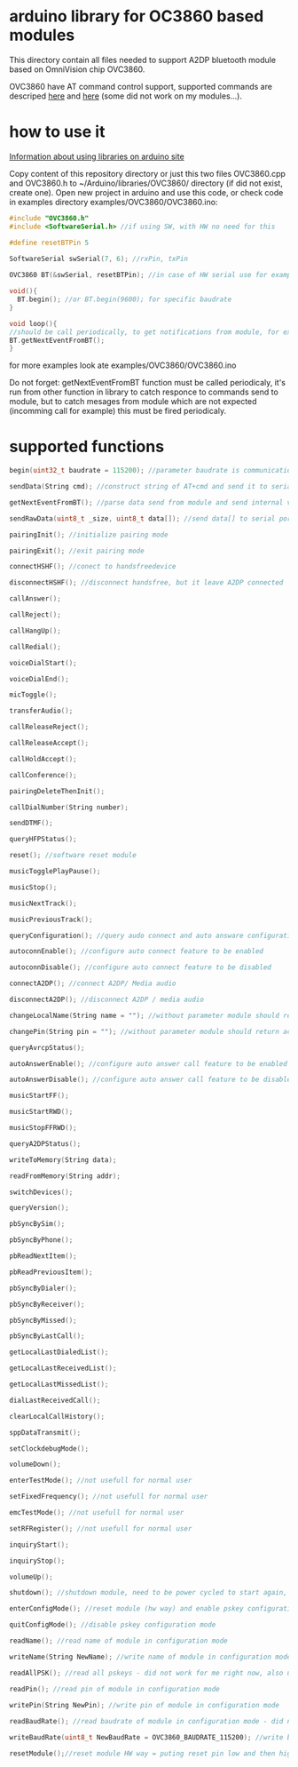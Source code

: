 # arduino library for OC3860 based modules

This directory contain all files needed to support A2DP bluetooth module based on OmniVision chip OVC3860.

OVC3860 have AT command control support, supported commands are descriped <a href="https://github.com/tomaskovacik/kicad-library/blob/master/library/datasheet/OVC3860_based_modules/BLK-MD-SPK-B_AT_Command_set_original.pdf">here</a> and <a href="https://github.com/tomaskovacik/kicad-library/blob/master/library/datasheet/OVC3860_based_modules/OVC3860_AT_Command_Application_Notes.pdf">here</a> (some did not work on my modules...).

# how to use it

<a href="https://www.arduino.cc/en/Guide/Libraries">Information about using libraries on arduino site</a>

Copy content of this repository directory or just this two files OVC3860.cpp and OVC3860.h to ~/Arduino/libraries/OVC3860/ directory (if did not exist, create one). Open new project in arduino and use this code, or check code in examples directory examples/OVC3860/OVC3860.ino:

```c
#include "OVC3860.h"
#include <SoftwareSerial.h> //if using SW, with HW no need for this

#define resetBTPin 5
 
SoftwareSerial swSerial(7, 6); //rxPin, txPin

OVC3860 BT(&swSerial, resetBTPin); //in case of HW serial use for example: (&Serial1)

void(){
  BT.begin(); //or BT.begin(9600); for specific baudrate
}

void loop(){
//should be call periodically, to get notifications from module, for example if someone calling...
BT.getNextEventFromBT();
}
```

for more examples look ate examples/OVC3860/OVC3860.ino

Do not forget: getNextEventFromBT function must be called periodicaly, it's run from other function in library to catch responce to commands send to module, but to catch mesages from module which are not expected (incomming call for example) this must be fired periodicaly.

# supported functions
```c
begin(uint32_t baudrate = 115200); //parameter baudrate is communication speed between MCU and arduino, default 115200

sendData(String cmd); //construct string of AT+cmd and send it to serial port

getNextEventFromBT(); //parse data send from module and send internal variales, call this periodicaly, to parse data received from module ASAP

sendRawData(uint8_t _size, uint8_t data[]); //send data[] to serial port

pairingInit(); //initialize pairing mode

pairingExit(); //exit pairing mode

connectHSHF(); //conect to handsfreedevice

disconnectHSHF(); //disconnect handsfree, but it leave A2DP connected

callAnswer();

callReject();

callHangUp();

callRedial();

voiceDialStart(); 

voiceDialEnd();

micToggle();

transferAudio();

callReleaseReject();

callReleaseAccept();

callHoldAccept();

callConference();

pairingDeleteThenInit();

callDialNumber(String number);

sendDTMF();

queryHFPStatus();

reset(); //software reset module

musicTogglePlayPause();

musicStop();

musicNextTrack();

musicPreviousTrack();

queryConfiguration(); //query audo connect and auto answare configuration

autoconnEnable(); //configure auto connect feature to be enabled 

autoconnDisable(); //configure auto connect feature to be disabled

connectA2DP(); //connect A2DP/ Media audio

disconnectA2DP(); //disconnect A2DP / media audio

changeLocalName(String name = ""); //without parameter module should return actual name, did not work for me

changePin(String pin = ""); //without parameter module should return actual pin, did not work for me

queryAvrcpStatus(); 

autoAnswerEnable(); //configure auto answer call feature to be enabled 

autoAnswerDisable(); //configure auto answer call feature to be disabled 

musicStartFF();

musicStartRWD();

musicStopFFRWD();

queryA2DPStatus(); 

writeToMemory(String data);

readFromMemory(String addr);

switchDevices();

queryVersion();

pbSyncBySim();

pbSyncByPhone();

pbReadNextItem();

pbReadPreviousItem();

pbSyncByDialer();

pbSyncByReceiver();

pbSyncByMissed();

pbSyncByLastCall();

getLocalLastDialedList();

getLocalLastReceivedList();

getLocalLastMissedList();

dialLastReceivedCall();

clearLocalCallHistory();

sppDataTransmit();

setClockdebugMode();

volumeDown();

enterTestMode(); //not usefull for normal user

setFixedFrequency(); //not usefull for normal user

emcTestMode(); //not usefull for normal user

setRFRegister(); //not usefull for normal user

inquiryStart(); 

inquiryStop(); 

volumeUp(); 

shutdown(); //shutdown module, need to be power cycled to start again, HW reset did not work

enterConfigMode(); //reset module (hw way) and enable pskey configuration mode 

quitConfigMode(); //disable pskey configuration mode

readName(); //read name of module in configuration mode

writeName(String NewName); //write name of module in configuration mode

readAllPSK(); //read all pskeys - did not work for me right now, also using pskey config app did not work for this.

readPin(); //read pin of module in configuration mode

writePin(String NewPin); //write pin of module in configuration mode
 
readBaudRate(); //read baudrate of module in configuration mode - did not work for me right now, also using pskey config app did not work for this. 

writeBaudRate(uint8_t NewBaudRate = OVC3860_BAUDRATE_115200); //write baudrate of module in configuration mode - did not work for me right now, also using pskey config app did not work for this.

resetModule();//reset module HW way = puting reset pin low and then high
